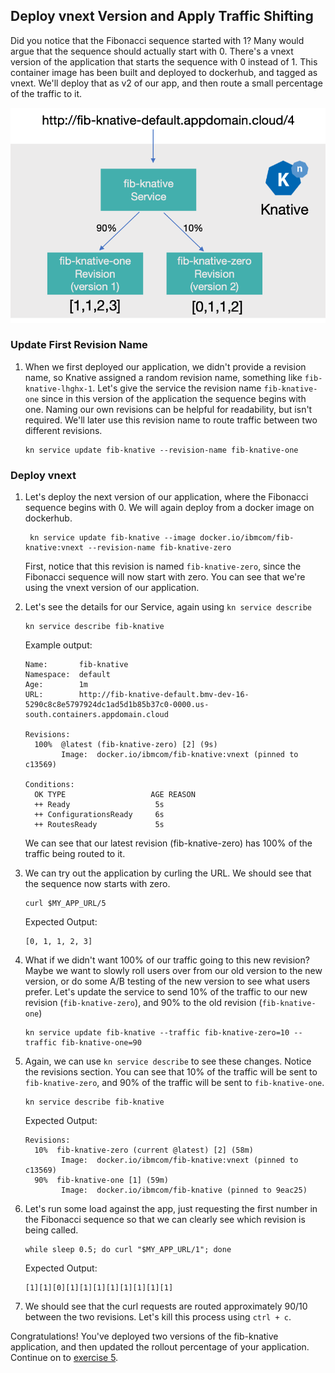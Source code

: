 ## Deploy vnext Version and Apply Traffic Shifting

Did you notice that the Fibonacci sequence started with 1? Many would argue that the sequence should actually start with 0. There's a vnext version of the application that starts the sequence with 0 instead of 1. This container image has been built and deployed to dockerhub, and tagged as vnext. We'll deploy that as v2 of our app, and then route a small percentage of the traffic to it.

![](../README_images/fibknativev2.png)

### Update First Revision Name
1. When we first deployed our application, we didn't provide a revision name, so Knative assigned a random revision name, something like `fib-knative-lhghx-1`. Let's give the service the revision name `fib-knative-one` since in this version of the application the sequence begins with one. Naming our own revisions can be helpful for readability, but isn't required. We'll later use this revision name to route traffic between two different revisions.

    ```
    kn service update fib-knative --revision-name fib-knative-one
    ```

### Deploy vnext
1. Let's deploy the next version of our application, where the Fibonacci sequence begins with 0. We will again deploy from a docker image on dockerhub.

    ```
     kn service update fib-knative --image docker.io/ibmcom/fib-knative:vnext --revision-name fib-knative-zero 
    ```

	First, notice that this revision is named `fib-knative-zero`, since the Fibonacci sequence will now start with zero. You can see that we're using the vnext version of our application.

2. Let's see the details for our Service, again using `kn service describe`

    ```
    kn service describe fib-knative
    ```

    Example output:
    ```
    Name:       fib-knative
    Namespace:  default
    Age:        1m
    URL:        http://fib-knative-default.bmv-dev-16-5290c8c8e5797924dc1ad5d1b85b37c0-0000.us-south.containers.appdomain.cloud

    Revisions:  
      100%  @latest (fib-knative-zero) [2] (9s)
            Image:  docker.io/ibmcom/fib-knative:vnext (pinned to c13569)

    Conditions:  
      OK TYPE                   AGE REASON
      ++ Ready                   5s 
      ++ ConfigurationsReady     6s 
      ++ RoutesReady             5s 
    ```
  
    We can see that our latest revision (fib-knative-zero) has 100% of the traffic being routed to it.

3. We can try out the application by curling the URL. We should see that the sequence now starts with zero.

    ```
    curl $MY_APP_URL/5
    ```

    Expected Output:
    ```
    [0, 1, 1, 2, 3]
    ```

  
4. What if we didn't want 100% of our traffic going to this new revision? Maybe we want to slowly roll users over from our old version to the new version, or do some A/B testing of the new version to see what users prefer. Let's update the service to send 10% of the traffic to our new revision (`fib-knative-zero`), and 90% to the old revision (`fib-knative-one`)

    ```
    kn service update fib-knative --traffic fib-knative-zero=10 --traffic fib-knative-one=90
    ```

5. Again, we can use `kn service describe` to see these changes. Notice the revisions section. You can see that 10% of the traffic will be sent to `fib-knative-zero`, and 90% of the traffic will be sent to `fib-knative-one`.

    ```
    kn service describe fib-knative
    ```

    Expected Output:
    ```
    Revisions:  
      10%  fib-knative-zero (current @latest) [2] (58m)
            Image:  docker.io/ibmcom/fib-knative:vnext (pinned to c13569)
      90%  fib-knative-one [1] (59m)
            Image:  docker.io/ibmcom/fib-knative (pinned to 9eac25)
    ```

6. Let's run some load against the app, just requesting the first number in the Fibonacci sequence so that we can clearly see which revision is being called.

	```
	while sleep 0.5; do curl "$MY_APP_URL/1"; done
	```

    Expected Output:
    ```
    [1][1][0][1][1][1][1][1][1][1][1]
    ```
    
7. We should see that the curl requests are routed approximately 90/10 between the two revisions. Let's kill this process using `ctrl + c`.


Congratulations! You've deployed two versions of the fib-knative application, and then updated the rollout percentage of your application. Continue on to [exercise 5](../exercise-5/README.md).
